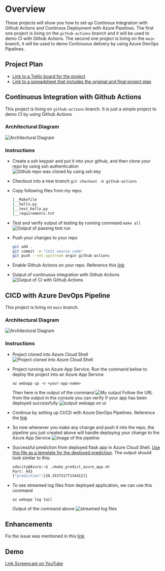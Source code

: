# Overview

These projects will show you how to set up Continous Integration with Github Actions and Continous Deployment with Azure Pipelines. The first one project is living on the ```github-actions``` branch and it will be used to demo CI with Github Actions. The second one project is living on the ```main``` branch, it will be used to demo Continuous delivery by using Azure DevOps Pipelines.

## Project Plan

* [Link to a Trello board for the project](https://trello.com/invite/b/2dIg2sPk/f0fa24041f7b13471b794dacd36ffaac/flask-ml-service)
* [Link to a spreadsheet that includes the original and final project plan](https://docs.google.com/spreadsheets/d/1H4LCgfTe1PfxhTLpWj3LwC1k_zB-vXn9TTgFLwmq2rA/edit?usp=sharing)

## Continuous Integration with Github Actions
This project is living on ```github-actions``` branch. It is just a simple project to demo CI by using Github Actions

### Architectural Diagram
![Architectural Diagram](./images/ci-diagram.png)

### Instructions
* Create a ssh keypair and put it into your github, and then clone your repo by using ssh authentication
![Github repo was cloned by using ssh key](./images/github_repo_was_cloned.png)

* Checkout into a new branch ```git checkout -b github-actions```
* Copy following files from my repo:
    ```bash
    |__Makefile
    |__hello.py
    |__test_hello.py
    |__requirements.txt
    ```
* Test and verify output of testing by running command ```make all```
![Output of passing test run](./images/make_all_test_passed.png)
* Push your changes to your repo
    ```bash
    git add .
    git commit -m "init source code"
    git push --set-upstream orgin github-actions
    ```
* Enable Github Actions on your repo. Reference this [link](https://docs.github.com/en/repositories/managing-your-repositorys-settings-and-features/enabling-features-for-your-repository/managing-github-actions-settings-for-a-repository)
* Output of continuous integration with Github Actions 
![Output of CI with Github Actions](./images/verify_remote_test_pass_in_actions_ui.png)

## CICD with Azure DevOps Pipeline
This project is living on ```main``` branch.
### Architectural Diagram 
![Architectural Diagram](./images/cd-diagram.png)

### Instructions

* Project cloned into Azure Cloud Shell
![Project cloned into Azure Cloud Shell](./images/cloned_project.png)

* Project running on Azure App Service. Run the command below to deploy the project into an Azure App Service

    ```az webapp up -n <your-app-name>```
    
    Then here is the output of the command
    ![My output](./images/az-webapp-up.png)
    Follow the URL from the output in the console you can verify if your app has been deployed successfully
    ![output webapp on ui](./images/output-webapp-on-ui.png)

* Continue by setting up CI/CD with Azure DevOps Pipelines. Reference the [link](https://docs.microsoft.com/en-us/azure/devops/pipelines/ecosystems/python-webapp?view=azure-devops)

* So now whenever you make any change and push it into the repo, the pipeline you just created above will handle deploying your change to the Azure App Service
![image of the pipeline](./images/azure-devops-run.png)

* Successful prediction from deployed flask app in Azure Cloud Shell.  [Use this file as a template for the deployed prediction](https://github.com/udacity/nd082-Azure-Cloud-DevOps-Starter-Code/blob/master/C2-AgileDevelopmentwithAzure/project/starter_files/flask-sklearn/make_predict_azure_app.sh).
The output should look similar to this:

    ```bash
    udacity@Azure:~$ ./make_predict_azure_app.sh
    Port: 443
    {"prediction":[20.35373177134412]}
    ```

* To see streamed log files from deployed application, we can use this command

    ```az webapp log tail```
    
    Output of the command above
    ![streamed log files](./images/streamed-log-files.png)



## Enhancements

Fix the issue was mentioned in this [link](https://github.com/pallets/flask/issues/4494)

## Demo 

[Link Screencast on YouTube]()


